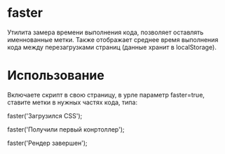# faster

Утилита замера времени выполнения кода, позволяет оставлять именнованные метки. Также отображает среднее время выполнения кода между перезагрузками страниц (данные хранит в localStorage).

# Использование

Включаете скрипт в свою страницу, в урле параметр faster=true, ставите метки в нужных частях кода, типа:

faster('Загрузился CSS');

faster('Получили первый конртоллер');

faster('Рендер завершен');
